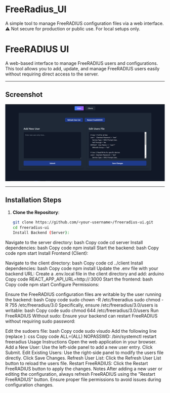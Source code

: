 # FreeRadius_UI

A simple tool to manage FreeRADIUS configuration files via a web interface. ⚠️ Not secure for production or public use. For local setups only.

# FreeRADIUS UI

A web-based interface to manage FreeRADIUS users and configurations. This tool allows you to add, update, and manage FreeRADIUS users easily without requiring direct access to the server.

---

## Screenshot

![Screenshot of FreeRADIUS UI](./screenshots/image-01.png)

---

## Installation Steps

1. **Clone the Repository**:
   ```bash
   git clone https://github.com/<your-username>/freeradius-ui.git
   cd freeradius-ui
   Install Backend (Server):
   ```

Navigate to the server directory:
bash
Copy code
cd server
Install dependencies:
bash
Copy code
npm install
Start the backend:
bash
Copy code
npm start
Install Frontend (Client):

Navigate to the client directory:
bash
Copy code
cd ../client
Install dependencies:
bash
Copy code
npm install
Update the .env file with your backend URL:
Create a .env.local file in the client directory and add:
arduino
Copy code
REACT_APP_API_URL=http://<your-server-ip>:3000
Start the frontend:
bash
Copy code
npm start
Configure Permissions:

Ensure the FreeRADIUS configuration files are writable by the user running the backend:
bash
Copy code
sudo chown -R <your-username> /etc/freeradius
sudo chmod -R 755 /etc/freeradius/3.0
Specifically, ensure /etc/freeradius/3.0/users is writable:
bash
Copy code
sudo chmod 644 /etc/freeradius/3.0/users
Run FreeRADIUS Without sudo: Ensure your backend can restart FreeRADIUS without requiring sudo password:

Edit the sudoers file:
bash
Copy code
sudo visudo
Add the following line (replace <your-username>):
css
Copy code
<your-username> ALL=(ALL) NOPASSWD: /bin/systemctl restart freeradius
Usage Instructions
Open the web application in your browser.
Add a New User:
Use the left-side panel to add a new user entry.
Click Submit.
Edit Existing Users:
Use the right-side panel to modify the users file directly.
Click Save Changes.
Refresh User List:
Click the Refresh User List button to reload the users file.
Restart FreeRADIUS:
Click the Restart FreeRADIUS button to apply the changes.
Notes
After adding a new user or editing the configuration, always refresh FreeRADIUS using the "Restart FreeRADIUS" button.
Ensure proper file permissions to avoid issues during configuration changes.
